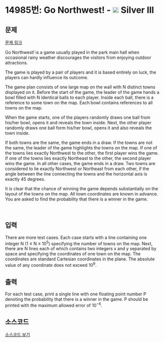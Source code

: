 # 14985번: Go Northwest! - <img src="https://static.solved.ac/tier_small/8.svg" style="height:20px" /> Silver III

<!-- performance -->

<!-- 문제 제출 후 깃허브에 푸시를 했을 때 제출한 코드의 성능이 입력될 공간입니다.-->

<!-- end -->

## 문제

[문제 링크](https://boj.kr/14985)


<p>Go Northwest! is a game usually played in the park main hall when occasional rainy weather discourages the visitors from enjoying outdoor attractions.</p>

<p>The game is played by a pair of players and it is based entirely on luck, the players can hardly influence its outcome.</p>

<p>The game plan consists of one large map on the wall with N distinct towns displayed on it. Before the start of the game, the leader of the game hands a bowl filled with N identical balls to each player. Inside each ball, there is a reference to some town on the map. Each bowl contains references to all towns on the map.</p>

<p>When the game starts, one of the players randomly draws one ball from his/her bowl, opens it and reveals the town inside. Next, the other player randomly draws one ball form his/her bowl, opens it and also reveals the town inside.</p>

<p>If both towns are the same, the game ends in a draw. If the towns are not the same, the leader of the game highlights the towns on the map. If one of the towns lies exactly Northwest to the other, the first player wins the game. If one of the towns lies exactly Northeast to the other, the second player wins the game. In all other cases, the game ends in a draw. Two towns are considered to lie exactly Northwest or Northeast from each other, if the angle between the line connecting the towns and the horizontal axis is exactly 45 degrees.</p>

<p>It is clear that the chance of winning the game depends substantially on the layout of the towns on the map. All town coordinates are known in advance. You are asked to find the probability that there is a winner in the game.</p>

<p>&nbsp;</p>



## 입력


<p>There are more test cases. Each case starts with a line containing one integer N (1 ≤ N ≤ 10<sup>5</sup>) specifying the number of towns on the map. Next, there are N lines each of which contains two integers x and y separated by space and specifying the coordinates of one town on the map. The coordinates are standard Cartesian coordinates in the plane. The absolute value of any coordinate does not exceed 10<sup>9</sup>.</p>



## 출력


<p>For each test case, print a single line with one floating point number P denoting the probability that there is a winner in the game. P should be printed with the maximum allowed error of 10<sup>−6</sup>.</p>



## 소스코드

[소스코드 보기](Go%20Northwest!.py)